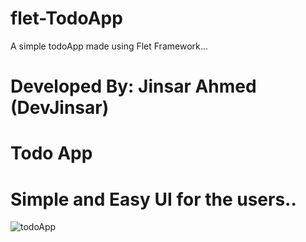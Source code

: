 # flet-TodoApp
A simple todoApp made using Flet Framework... 

# Developed By: Jinsar Ahmed (DevJinsar)
# Todo App
# Simple and Easy UI for the users..


![todoApp](https://user-images.githubusercontent.com/84829321/191020201-905dd7b5-96ab-4a3b-b73a-e7fbff80a482.jpeg)
